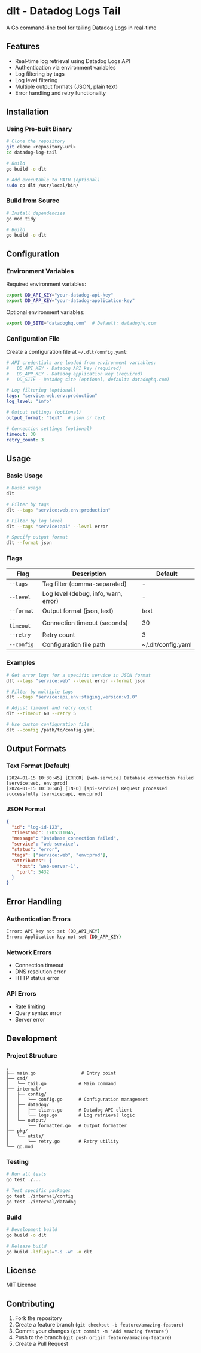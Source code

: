 # dlt - Datadog Logs Tail

A Go command-line tool for tailing Datadog Logs in real-time

## Features

- Real-time log retrieval using Datadog Logs API
- Authentication via environment variables
- Log filtering by tags
- Log level filtering
- Multiple output formats (JSON, plain text)
- Error handling and retry functionality

## Installation

### Using Pre-built Binary

```bash
# Clone the repository
git clone <repository-url>
cd datadog-log-tail

# Build
go build -o dlt

# Add executable to PATH (optional)
sudo cp dlt /usr/local/bin/
```

### Build from Source

```bash
# Install dependencies
go mod tidy

# Build
go build -o dlt
```

## Configuration

### Environment Variables

Required environment variables:

```bash
export DD_API_KEY="your-datadog-api-key"
export DD_APP_KEY="your-datadog-application-key"
```

Optional environment variables:

```bash
export DD_SITE="datadoghq.com"  # Default: datadoghq.com
```

### Configuration File

Create a configuration file at `~/.dlt/config.yaml`:

```yaml
# API credentials are loaded from environment variables:
#   DD_API_KEY - Datadog API key (required)
#   DD_APP_KEY - Datadog application key (required)
#   DD_SITE - Datadog site (optional, default: datadoghq.com)

# Log filtering (optional)
tags: "service:web,env:production"
log_level: "info"

# Output settings (optional)
output_format: "text"  # json or text

# Connection settings (optional)
timeout: 30
retry_count: 3
```

## Usage

### Basic Usage

```bash
# Basic usage
dlt

# Filter by tags
dlt --tags "service:web,env:production"

# Filter by log level
dlt --tags "service:api" --level error

# Specify output format
dlt --format json
```

### Flags

| Flag | Description | Default |
|------|-------------|---------|
| `--tags` | Tag filter (comma-separated) | - |
| `--level` | Log level (debug, info, warn, error) | - |
| `--format` | Output format (json, text) | text |
| `--timeout` | Connection timeout (seconds) | 30 |
| `--retry` | Retry count | 3 |
| `--config` | Configuration file path | ~/.dlt/config.yaml |

### Examples

```bash
# Get error logs for a specific service in JSON format
dlt --tags "service:web" --level error --format json

# Filter by multiple tags
dlt --tags "service:api,env:staging,version:v1.0"

# Adjust timeout and retry count
dlt --timeout 60 --retry 5

# Use custom configuration file
dlt --config /path/to/config.yaml
```

## Output Formats

### Text Format (Default)

```
[2024-01-15 10:30:45] [ERROR] [web-service] Database connection failed [service:web, env:prod]
[2024-01-15 10:30:46] [INFO] [api-service] Request processed successfully [service:api, env:prod]
```

### JSON Format

```json
{
  "id": "log-id-123",
  "timestamp": 1705311045,
  "message": "Database connection failed",
  "service": "web-service",
  "status": "error",
  "tags": ["service:web", "env:prod"],
  "attributes": {
    "host": "web-server-1",
    "port": 5432
  }
}
```

## Error Handling

### Authentication Errors

```bash
Error: API key not set (DD_API_KEY)
Error: Application key not set (DD_APP_KEY)
```

### Network Errors

- Connection timeout
- DNS resolution error
- HTTP status error

### API Errors

- Rate limiting
- Query syntax error
- Server error

## Development

### Project Structure

```
.
├── main.go                 # Entry point
├── cmd/
│   └── tail.go            # Main command
├── internal/
│   ├── config/
│   │   └── config.go      # Configuration management
│   ├── datadog/
│   │   ├── client.go      # Datadog API client
│   │   └── logs.go        # Log retrieval logic
│   └── output/
│       └── formatter.go   # Output formatter
├── pkg/
│   └── utils/
│       └── retry.go       # Retry utility
└── go.mod
```

### Testing

```bash
# Run all tests
go test ./...

# Test specific packages
go test ./internal/config
go test ./internal/datadog
```

### Build

```bash
# Development build
go build -o dlt

# Release build
go build -ldflags="-s -w" -o dlt
```

## License

MIT License

## Contributing

1. Fork the repository
2. Create a feature branch (`git checkout -b feature/amazing-feature`)
3. Commit your changes (`git commit -m 'Add amazing feature'`)
4. Push to the branch (`git push origin feature/amazing-feature`)
5. Create a Pull Request 